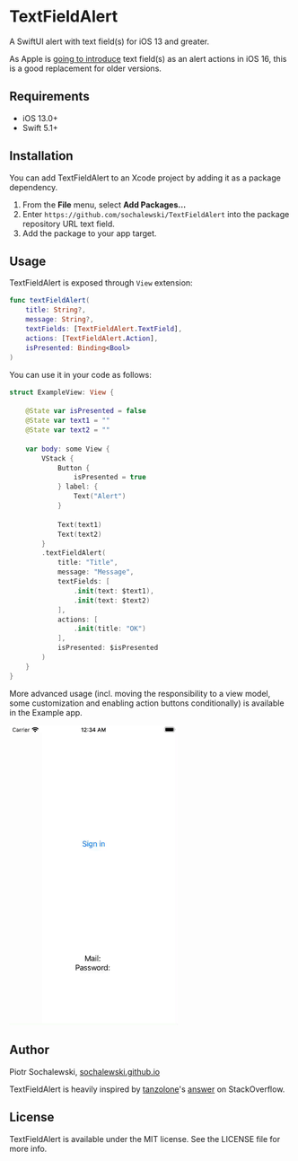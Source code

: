 # TextFieldAlert

A SwiftUI alert with text field(s) for iOS 13 and greater.

As Apple is [going to introduce](https://sarunw.com/posts/swiftui-alert-textfield/) text field(s) as an alert actions in iOS 16, this is a good replacement for older versions.

## Requirements
* iOS 13.0+
* Swift 5.1+

## Installation

You can add TextFieldAlert to an Xcode project by adding it as a package dependency.

  1. From the **File** menu, select **Add Packages…**
  2. Enter `https://github.com/sochalewski/TextFieldAlert` into the package repository URL text field.
  3. Add the package to your app target.

## Usage

TextFieldAlert is exposed through `View` extension:

```swift
func textFieldAlert(
    title: String?,
    message: String?,
    textFields: [TextFieldAlert.TextField],
    actions: [TextFieldAlert.Action],
    isPresented: Binding<Bool>
)
```

You can use it in your code as follows:

```swift
struct ExampleView: View {
    
    @State var isPresented = false
    @State var text1 = ""
    @State var text2 = ""
    
    var body: some View {
        VStack {
            Button {
                isPresented = true
            } label: {
                Text("Alert")
            }
            
            Text(text1)
            Text(text2)
        }
        .textFieldAlert(
            title: "Title",
            message: "Message",
            textFields: [
                .init(text: $text1),
                .init(text: $text2)
            ],
            actions: [
                .init(title: "OK")
            ],
            isPresented: $isPresented
        )
    }
}
```

More advanced usage (incl.  moving the responsibility to a view model, some customization and enabling action buttons conditionally) is available in the Example app.

<img src="Resources/TextFieldAlert.gif" width="300">

## Author

Piotr Sochalewski, <a href="http://sochalewski.github.io">sochalewski.github.io</a>

TextFieldAlert is heavily inspired by [tanzolone](https://stackoverflow.com/users/3033314/tanzolone)'s [answer](https://stackoverflow.com/a/61902990) on StackOverflow.

## License

TextFieldAlert is available under the MIT license. See the LICENSE file for more info.